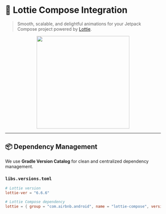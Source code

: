 # 🚀 Lottie Compose Integration

> Smooth, scalable, and delightful animations for your Jetpack Compose project powered by [Lottie](https://airbnb.io/lottie/#/).

<p align="center">
  <img src="https://github.com/user-attachments/assets/8c546bfd-3fb2-4b19-b646-044931858b35" width="300"/>
</p>

---

## 📦 Dependency Management

We use **Gradle Version Catalog** for clean and centralized dependency management.

### `libs.versions.toml`

```toml
# Lottie version
lottie-ver = "6.6.6"

# Lottie Compose dependency
lottie = { group = "com.airbnb.android", name = "lottie-compose", version.ref = "lottie-ver" }
```
